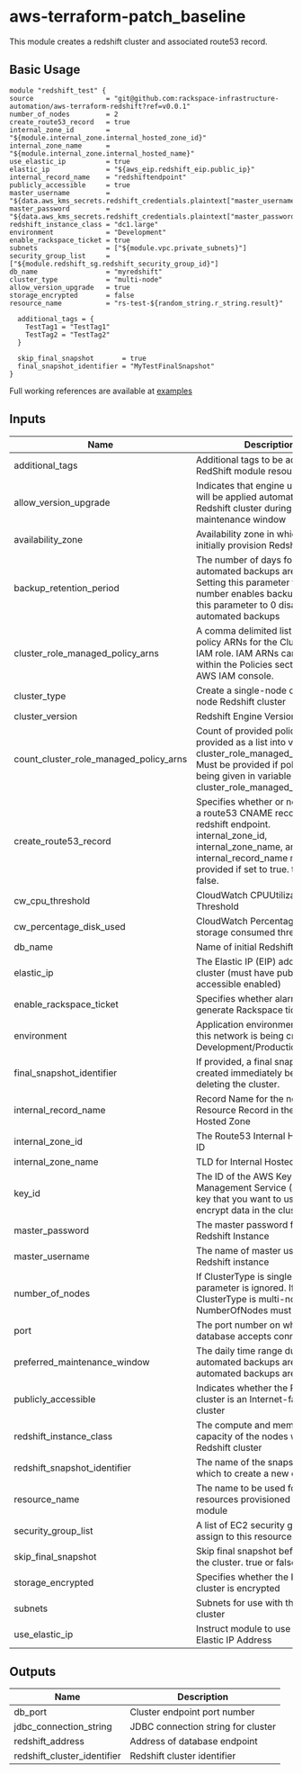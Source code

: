 # aws-terraform-patch_baseline

This module creates a redshift cluster and associated route53 record.

## Basic Usage

```
module "redshift_test" {
source                  = "git@github.com:rackspace-infrastructure-automation/aws-terraform-redshift?ref=v0.0.1"
number_of_nodes         = 2
create_route53_record   = true
internal_zone_id        = "${module.internal_zone.internal_hosted_zone_id}"
internal_zone_name      = "${module.internal_zone.internal_hosted_name}"
use_elastic_ip          = true
elastic_ip              = "${aws_eip.redshift_eip.public_ip}"
internal_record_name    = "redshiftendpoint"
publicly_accessible     = true
master_username         = "${data.aws_kms_secrets.redshift_credentials.plaintext["master_username"]}"
master_password         = "${data.aws_kms_secrets.redshift_credentials.plaintext["master_password"]}"
redshift_instance_class = "dc1.large"
environment             = "Development"
enable_rackspace_ticket = true
subnets                 = ["${module.vpc.private_subnets}"]
security_group_list     = ["${module.redshift_sg.redshift_security_group_id}"]
db_name                 = "myredshift"
cluster_type            = "multi-node"
allow_version_upgrade   = true
storage_encrypted       = false
resource_name           = "rs-test-${random_string.r_string.result}"

  additional_tags = {
    TestTag1 = "TestTag1"
    TestTag2 = "TestTag2"
  }

  skip_final_snapshot       = true
  final_snapshot_identifier = "MyTestFinalSnapshot"
}
```

Full working references are available at [examples](examples)

## Inputs

| Name | Description | Type | Default | Required |
|------|-------------|:----:|:-----:|:-----:|
| additional\_tags | Additional tags to be added to the RedShift module resources | map | `<map>` | no |
| allow\_version\_upgrade | Indicates that engine upgrades will be applied automatically to the Redshift cluster during the maintenance window | string | `"true"` | no |
| availability\_zone | Availability zone in which to initially provision Redshift. | string | `""` | no |
| backup\_retention\_period | The number of days for which automated backups are retained. Setting this parameter to a positive number enables backups. Setting this parameter to 0 disables automated backups | string | `"1"` | no |
| cluster\_role\_managed\_policy\_arns | A comma delimited list of IAM policy ARNs for the ClusterRole IAM role.  IAM ARNs can be found within the Policies section of the AWS IAM console. | list | `<list>` | no |
| cluster\_type | Create a single-node or multi-node Redshift cluster | string | `"single-node"` | no |
| cluster\_version | Redshift Engine Version | string | `"1.0"` | no |
| count\_cluster\_role\_managed\_policy\_arns | Count of provided policy ARNs provided as a list into variable cluster_role_managed_policy_arns. Must be provided if policies are being given in variable cluster_role_managed_policy_arns. | string | `"0"` | no |
| create\_route53\_record | Specifies whether or not to create a route53 CNAME record for the redshift endpoint. internal_zone_id, internal_zone_name, and internal_record_name must be provided if set to true. true or false. | string | `"false"` | no |
| cw\_cpu\_threshold | CloudWatch CPUUtilization Threshold | string | `"90"` | no |
| cw\_percentage\_disk\_used | CloudWatch Percentage of storage consumed threshold | string | `"90"` | no |
| db\_name | Name of initial Redshift database | string | `"myredshift"` | no |
| elastic\_ip | The Elastic IP (EIP) address for the cluster (must have publicly accessible enabled) | string | `""` | no |
| enable\_rackspace\_ticket | Specifies whether alarms will generate Rackspace tickets | string | `"false"` | no |
| environment | Application environment for which this network is being created. e.g. Development/Production. | string | `"Development"` | no |
| final\_snapshot\_identifier | If provided, a final snapshot will be created immediately before deleting the cluster. | string | `"myfinalredshiftsnapshot"` | no |
| internal\_record\_name | Record Name for the new Resource Record in the Internal Hosted Zone | string | `""` | no |
| internal\_zone\_id | The Route53 Internal Hosted Zone ID | string | `""` | no |
| internal\_zone\_name | TLD for Internal Hosted Zone | string | `""` | no |
| key\_id | The ID of the AWS Key Management Service (AWS KMS) key that you want to use to encrypt data in the cluster | string | `""` | no |
| master\_password | The master password for the Redshift Instance | string | n/a | yes |
| master\_username | The name of master user for the Redshift instance | string | n/a | yes |
| number\_of\_nodes | If ClusterType is single-node, this parameter is ignored. If ClusterType is multi-node, NumberOfNodes must be >= 2. | string | `"1"` | no |
| port | The port number on which the database accepts connections | string | `"5439"` | no |
| preferred\_maintenance\_window | The daily time range during which automated backups are created if automated backups are enabled | string | `"Sun:05:00-Sun:07:00"` | no |
| publicly\_accessible | Indicates whether the Redshift cluster is an Internet-facing cluster | string | `"false"` | no |
| redshift\_instance\_class | The compute and memory capacity of the nodes within the Redshift cluster | string | `"dc1.large"` | no |
| redshift\_snapshot\_identifier | The name of the snapshot from which to create a new cluster | string | `""` | no |
| resource\_name | The name to be used for resources provisioned by this module | string | n/a | yes |
| security\_group\_list | A list of EC2 security groups to assign to this resource. | list | `<list>` | no |
| skip\_final\_snapshot | Skip final snapshot before deleting the cluster. true or false. | string | `"false"` | no |
| storage\_encrypted | Specifies whether the Redshift cluster is encrypted | string | `"false"` | no |
| subnets | Subnets for use with this Redshift cluster | list | `<list>` | no |
| use\_elastic\_ip | Instruct module to use provided Elastic IP Address | string | `"false"` | no |

## Outputs

| Name | Description |
|------|-------------|
| db\_port | Cluster endpoint port number |
| jdbc\_connection\_string | JDBC connection string for cluster |
| redshift\_address | Address of database endpoint |
| redshift\_cluster\_identifier | Redshift cluster identifier |

